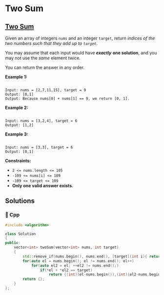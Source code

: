# Two Sum

## [Two Sum](https://leetcode.com/problems/two-sum)

Given an array of integers `nums` and an integer `target`, return _indices of the two numbers such that they add up to `target`_.

You may assume that each input would have _**exactly**_ **one solution**, and you may not use the _same_ element twice.

You can return the answer in any order.

**Example 1:**

```text

Input: nums = [2,7,11,15], target = 9
Output: [0,1]
Output: Because nums[0] + nums[1] == 9, we return [0, 1].
```

**Example 2:**

```text

Input: nums = [3,2,4], target = 6
Output: [1,2]
```

**Example 3:**

```text

Input: nums = [3,3], target = 6
Output: [0,1]
```

**Constraints:**

* `2 <= nums.length <= 105`
* `-109 <= nums[i] <= 109`
* `-109 <= target <= 109`
* **Only one valid answer exists.**

## Solutions

### 🧠 Cpp

```cpp
#include <algorithm>

class Solution
{
public:
    vector<int> twoSum(vector<int> nums, int target) 
    {
        std::remove_if(nums.begin(), nums.end(), [target](int i){ return i > target;});
        for(auto el = nums.begin(); el != nums.end(); el++)
            for(auto el2 = el; ++el2 != nums.end();)
                if(*el + *el2 == target)
                    return {(int)(el-nums.begin()),(int)(el2-nums.begin())};
        return {};
    }
};
```

